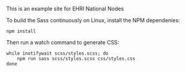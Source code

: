 This is an example site for EHRI National Nodes

To build the Sass continuously on Linux, install the NPM dependenies:

    npm install

Then run a watch command to generate CSS:

    while inotifywait scss/styles.scss; do
        npm run sass scss/styles.scss css/styles.css
    done

